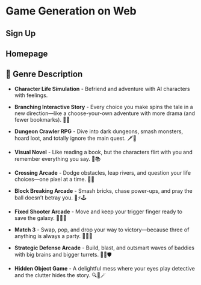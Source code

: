 # Game Generation on Web

## Sign Up

## Homepage



## 🎯 Genre Description

- **Character Life Simulation** - Befriend and adventure with  AI characters with feelings.

- **Branching Interactive Story** -  Every choice you make spins the tale in a new direction—like a choose-your-own adventure with more drama (and fewer bookmarks). 📖✨

- **Dungeon Crawler RPG** -  Dive into dark dungeons, smash monsters, hoard loot, and totally ignore the main quest. 🗡️🧀

- **Visual Novel** - Like reading a book, but the characters flirt with you and remember everything you say. 💌📚

- **Crossing Arcade** - Dodge obstacles, leap rivers, and question your life choices—one pixel at a time. 🐸🚧

- **Block Breaking Arcade** - Smash bricks, chase power-ups, and pray the ball doesn’t betray you. 🧱⚡🕹️

- **Fixed Shooter Arcade** - Move and keep your trigger finger ready to save the galaxy. 👾🔫🚀

- **Match 3** - Swap, pop, and drop your way to victory—because three of anything is always a party. 🍬💥🎉

- **Strategic Defense Arcade** - Build, blast, and outsmart waves of baddies with big brains and bigger turrets. 🧠🔧🛡️

- **Hidden Object Game** - A delightful mess where your eyes play detective and the clutter hides the story. 🔍🧩🪄